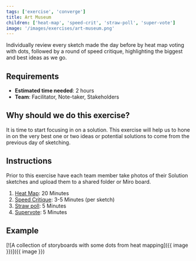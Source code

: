 ```yaml
---
tags: ['exercise', 'converge']
title: Art Museum
children: ['heat-map', 'speed-crit', 'straw-poll', 'super-vote']
image: '/images/exercises/art-museum.png'
---
```


Individually review every sketch made the day before by heat map voting with
dots, followed by a round of speed critique, highlighting the biggest and best
ideas as we go.


## Requirements

- **Estimated time needed**: 2 hours
- **Team**: Facilitator, Note-taker, Stakeholders

## Why should we do this exercise?

It is time to start focusing in on a solution. This exercise will help us to
hone in on the very best one or two ideas or potential solutions to come from
the previous day of sketching.

## Instructions

Prior to this exercise have each team member take photos of their Solution
sketches and upload them to a shared folder or Miro board.

1. [Heat Map](/exercises/heat-map): 20 Minutes
2. [Speed Critique](/exercises/speed-crit): 3-5 Minutes (per sketch)
3. [Straw poll](/exercises/straw-poll): 5 Minutes
4. [Supervote](/exercises/super-vote): 5 Minutes

## Example
[![A collection of storyboards with some dots from heat mapping]({{ image }})]({{ image }})

